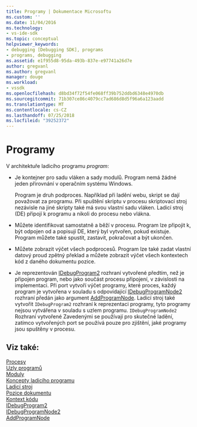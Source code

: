 ```yaml
---
title: Programy | Dokumentace Microsoftu
ms.custom: ''
ms.date: 11/04/2016
ms.technology:
- vs-ide-sdk
ms.topic: conceptual
helpviewer_keywords:
- debugging [Debugging SDK], programs
- programs, debugging
ms.assetid: e1f955d8-95da-493b-837e-e97741a26d7e
author: gregvanl
ms.author: gregvanl
manager: douge
ms.workload:
- vssdk
ms.openlocfilehash: d8bd34f72f54fe068ff39b752ddbd6348e4970db
ms.sourcegitcommit: 71b307ce86c4079cc7ad686d8d5f96a6a123aadd
ms.translationtype: MT
ms.contentlocale: cs-CZ
ms.lasthandoff: 07/25/2018
ms.locfileid: "39252372"
---
```

# <a name="programs"></a>Programy
V architektuře ladicího programu *program*:  
  
-   Je kontejner pro sadu vláken a sady modulů. Program nemá žádné jeden přirovnání v operačním systému Windows.  
  
     Program je druh podproces. Například při ladění webu, skript se dají považovat za programu. Při spuštění skriptu v procesu skriptovací stroj nezávisle na jiné skripty také má svou vlastní sadu vláken. Ladicí stroj (DE) připojí k programu a nikoli do procesu nebo vlákna.  
  
-   Můžete identifikovat samostatně a běží v procesu. Program lze připojit k, být odpojen od a popisují DE, který byl vytvořen, pokud existuje. Program můžete také spustit, zastavit, pokračovat a být ukončen.  
  
-   Můžete zobrazit výčet všech podprocesů. Program lze také zadat vlastní datový proud zpětný překlad a můžete zobrazit výčet všech kontextech kód z daného dokumentu pozice.  
  
-   Je reprezentován [IDebugProgram2](../../extensibility/debugger/reference/idebugprogram2.md) rozhraní vytvořené předtím, než je připojen program, nebo jako součást procesu připojení, v závislosti na implementaci. Při port vytvoří výčet programy, které proces, každý program je vytvořena v souladu s odpovídající [IDebugProgramNode2](../../extensibility/debugger/reference/idebugprogramnode2.md) rozhraní předán jako argument [AddProgramNode](../../extensibility/debugger/reference/idebugportnotify2-addprogramnode.md). Ladicí stroj také vytvořit `IDebugProgram2` rozhraní k reprezentaci programy, tyto programy nejsou vytvářena v souladu s uzlem programu. `IDebugProgramNode2` Rozhraní vytvořené Zavedenými se používají pro skutečné ladění, zatímco vytvořených port se používá pouze pro zjištění, jaké programy jsou spuštěny v procesu.  
  
## <a name="see-also"></a>Viz také:  
 [Procesy](../../extensibility/debugger/processes.md)   
 [Uzly programů](../../extensibility/debugger/program-nodes.md)   
 [Moduly](../../extensibility/debugger/modules.md)   
 [Koncepty ladicího programu](../../extensibility/debugger/debugger-concepts.md)   
 [Ladicí stroj](../../extensibility/debugger/debug-engine.md)   
 [Pozice dokumentu](../../extensibility/debugger/document-position.md)   
 [Kontext kódu](../../extensibility/debugger/code-context.md)   
 [IDebugProgram2](../../extensibility/debugger/reference/idebugprogram2.md)   
 [IDebugProgramNode2](../../extensibility/debugger/reference/idebugprogramnode2.md)   
 [AddProgramNode](../../extensibility/debugger/reference/idebugportnotify2-addprogramnode.md)